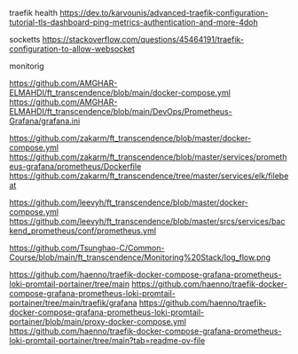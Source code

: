 traefik health
https://dev.to/karvounis/advanced-traefik-configuration-tutorial-tls-dashboard-ping-metrics-authentication-and-more-4doh

socketts
https://stackoverflow.com/questions/45464191/traefik-configuration-to-allow-websocket

monitorig

https://github.com/AMGHAR-ELMAHDI/ft_transcendence/blob/main/docker-compose.yml
https://github.com/AMGHAR-ELMAHDI/ft_transcendence/blob/main/DevOps/Prometheus-Grafana/grafana.ini

https://github.com/zakarm/ft_transcendence/blob/master/docker-compose.yml
https://github.com/zakarm/ft_transcendence/blob/master/services/prometheus-grafana/prometheus/Dockerfile
https://github.com/zakarm/ft_transcendence/tree/master/services/elk/filebeat

https://github.com/leevyh/ft_transcendence/blob/master/docker-compose.yml
https://github.com/leevyh/ft_transcendence/blob/master/srcs/services/backend_prometheus/conf/prometheus.yml  

https://github.com/Tsunghao-C/Common-Course/blob/main/ft_transcendence/Monitoring%20Stack/log_flow.png

https://github.com/haenno/traefik-docker-compose-grafana-prometheus-loki-promtail-portainer/tree/main
https://github.com/haenno/traefik-docker-compose-grafana-prometheus-loki-promtail-portainer/tree/main/traefik/grafana
https://github.com/haenno/traefik-docker-compose-grafana-prometheus-loki-promtail-portainer/blob/main/proxy-docker-compose.yml
https://github.com/haenno/traefik-docker-compose-grafana-prometheus-loki-promtail-portainer/tree/main?tab=readme-ov-file
